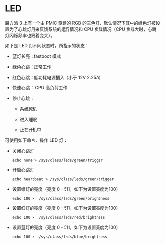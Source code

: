 # LED

魔方派 3 上有一个由 PMIC 驱动的 RGB 的三色灯，默认情况下其中的绿色灯被设置为了心跳灯用来反馈系统的运行情况和 CPU 负载情况（CPU 负载大时，心跳灯闪烁频率也跟着变大）。

如下是 LED 灯不同状态时，所指示的状态：

* 蓝灯长亮：fastboot 模式

* 绿色心跳：正常工作

* 红色心跳：低功耗电源插入（小于 12V  2.25A）

* 快速心跳： CPU 高负荷工作

* 停止心跳：

  * 系统死机

  * 进入睡眠

  * 正在开机中

可使用如下命令，操作 LED 灯：

* 关闭心跳灯

  ```shell
  echo none > /sys/class/leds/green/trigger
  ```

* 开启心跳灯

  ```shell
  echo heartbeat > /sys/class/leds/green/trigger
  ```

* 设置绿灯的亮度（亮度 0 - 511，如下为设置亮度为100）

  ```shell
  echo 100 >  /sys/class/leds/green/brightness
  ```

* 设置红灯的亮度（亮度 0 - 511，如下为设置亮度为100）

  ```shell
  echo 100 >  /sys/class/leds/red/brightness
  ```

* 设置蓝灯的亮度（亮度 0 - 511，如下为设置亮度为100）

  ```shell
  echo 100 >  /sys/class/leds/blue/brightness
  ```
